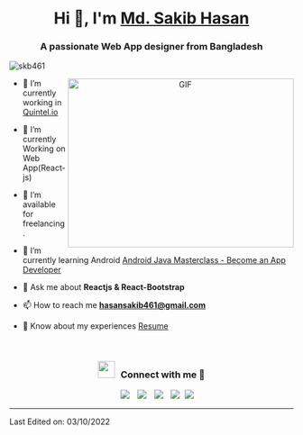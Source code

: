 <h1 align="center">Hi 👋, I'm <a href="velopersakib.xyz" target="blank">
Md. Sakib Hasan</a></h1>
<h3 align="center">A passionate Web App designer from Bangladesh</h3>

<p align="left"> <img src="https://komarev.com/ghpvc/?username=skb461&label=Profile%20views&color=0e75b6&style=flat" alt="skb461" /> </p>

<a target="_blank" align="center">
  <img align="right" top="500" height="300" width="400" alt="GIF" src="https://media.giphy.com/media/SWoSkN6DxTszqIKEqv/giphy.gif">
</a>

- 🔭 I’m currently working in <a href="https://quintel.io" target="blank">Quintel.io</a>

- 🌱 I’m currently Working on Web App(React-js)

- 🤝 I’m available for freelancing.

- 🌱 I’m currently learning Android <a href="https://www.udemy.com/course/master-android-7-nougat-java-app-development-step-by-step/" target="blank">Android Java Masterclass - Become an App Developer</a>

- 💬 Ask me about **Reactjs & React-Bootstrap**

- 📫 How to reach me **hasansakib461@gmail.com**

- 📄 Know about my experiences <a href="https://drive.google.com/file/d/1b9UEOC5Vhw_1ek3GEBjx05kz873ZnPnI/view?usp=sharing" target="blank">Resume</a>
<br/>
<h3 align="center" > <img src="https://media.giphy.com/media/iY8CRBdQXODJSCERIr/giphy.gif" width="30" height="30" style="margin-right: 10px;">Connect with me 🤝 </h3>

<p align="center">

 <div align="center"  class="icons-social" style="margin-left: 10px;">
        <a style="margin-left: 10px;"  target="_blank" href="https://www.linkedin.com/in/sakib-hasan-3996681ab/">
			<img src="https://img.icons8.com/doodle/40/000000/linkedin--v2.png"></a>
        <a style="margin-left: 10px;" target="_blank" href="https://github.com/skb461">
		<img src="https://img.icons8.com/doodle/40/000000/github--v1.png"></a>
	     <a style="margin-left: 10px;" target="_blank" href="https://www.instagram.com/sakib.h.1999/">
			<img src="https://img.icons8.com/doodle/40/000000/instagram-new--v2.png"></a>
		<a style="margin-left: 10px;" target="_blank" href="https://www.youtube.com/channel/UC0mBKYg9bxp3or71OdE-vfw/featured">
				<img src="https://img.icons8.com/doodle/1x/youtube--v2.png" ></a>
		<a style="margin-left: 5px;" target="_blank" href="https://drive.google.com/file/d/1b9UEOC5Vhw_1ek3GEBjx05kz873ZnPnI/view?usp=sharing">
					<img src="https://img.icons8.com/plasticine/0.5x/resume.png" ></a>
      </div>

</p>

---

Last Edited on: 03/10/2022
